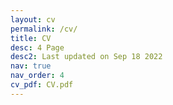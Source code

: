 ```yaml
---
layout: cv
permalink: /cv/
title: CV
desc: 4 Page
desc2: Last updated on Sep 18 2022 
nav: true
nav_order: 4
cv_pdf: CV.pdf
---
```

